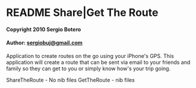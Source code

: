 #  README Share|Get The Route

#### Copyright 2010 Sergio Botero
#### Author: sergiobuj@gmail.com

Application to create routes on the go using your iPhone's GPS.
This application will create a route that can be sent via email to your friends and family
so they can get to you or simply know how's your trip going.

ShareTheRoute - No nib files
GetTheRoute - nib files





